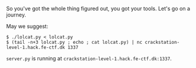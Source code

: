 So you've got the whole thing figured out, you got your tools.  Let's go on a
journey.

May we suggest:

```
$ ./lolcat.py < lolcat.py
$ (tail -n+3 lolcat.py ; echo ; cat lolcat.py) | nc crackstation-level-1.hack.fe-ctf.dk 1337
```

`server.py` is running at `crackstation-level-1.hack.fe-ctf.dk:1337`.